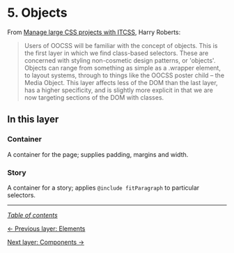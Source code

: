 # 5. Objects

From [Manage large CSS projects with ITCSS](https://www.creativebloq.com/web-design/manage-large-css-projects-itcss-101517528#layers), Harry Roberts:

> Users of OOCSS will be familiar with the concept of objects. This is the first layer in which we find class-based selectors. These are concerned with styling non-cosmetic design patterns, or 'objects'. Objects can range from something as simple as a .wrapper element, to layout systems, through to things like the OOCSS poster child – the Media Object. This layer affects less of the DOM than the last layer, has a higher specificity, and is slightly more explicit in that we are now targeting sections of the DOM with classes.

## In this layer

### Container

A container for the page; supplies padding, margins and width.

### Story

A container for a story; applies `@include fitParagraph` to particular selectors.

---

_[Table of contents](../../../README.md#structure)_

[← Previous layer: Elements](../elements)

[Next layer: Components →](../components)
